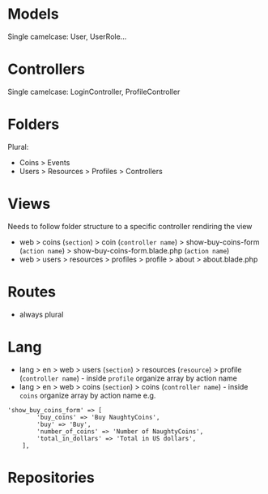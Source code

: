 # Models
Single camelcase: User, UserRole...

# Controllers
Single camelcase: LoginController, ProfileController

# Folders
Plural: 
- Coins > Events
- Users > Resources > Profiles > Controllers

# Views
Needs to follow folder structure to a specific controller rendiring the view
- web > coins (`section`) > coin (`controller name`) > show-buy-coins-form (`action name`) > show-buy-coins-form.blade.php (`action name`)
- web > users > resources > profiles > profile > about > about.blade.php

# Routes
- always plural

# Lang
- lang > en > web > users (`section`) > resources (`resource`) > profile (`controller name`) - inside `profile` organize array by action name
- lang > en > web > coins (`section`) > coins (`controller name`) - inside `coins` organize array by action name
e.g.
```
'show_buy_coins_form' => [
        'buy_coins' => 'Buy NaughtyCoins',
        'buy' => 'Buy',
        'number_of_coins' => 'Number of NaughtyCoins',
        'total_in_dollars' => 'Total in US dollars',
    ],
```

# Repositories